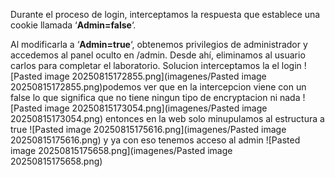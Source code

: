 Durante el proceso de login, interceptamos la respuesta que establece una cookie llamada ‘**Admin=false**‘.

Al modificarla a ‘**Admin=true**‘, obtenemos privilegios de administrador y accedemos al panel oculto en /admin. Desde ahí, eliminamos al usuario carlos para completar el laboratorio.
Solucion
interceptamos la el login
![Pasted image 20250815172855.png](imagenes/Pasted image 20250815172855.png)podemos ver que en la intercepcion viene con un false lo que significa que no tiene ningun tipo de encryptacion ni nada
![Pasted image 20250815173054.png](imagenes/Pasted image 20250815173054.png)
entonces en la web solo minupulamos al estructura a true
![Pasted image 20250815175616.png](imagenes/Pasted image 20250815175616.png)
y ya con eso tenemos acceso al admin
![Pasted image 20250815175658.png](imagenes/Pasted image 20250815175658.png)

